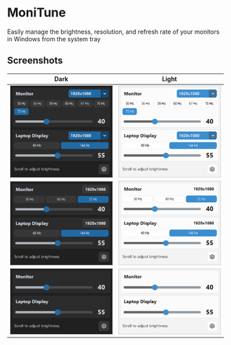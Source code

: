 # MoniTune

Easily manage the brightness, resolution, and refresh rate of your monitors in Windows from the system tray

## Screenshots

| Dark                          | Light                          |
| ------------------------------| ------------------------------ |
| ![001](images/demo1_dark.png) | ![001](images/demo1_light.png) |
| ![001](images/demo2_dark.png) | ![001](images/demo2_light.png) |
| ![001](images/demo3_dark.png) | ![001](images/demo3_light.png) |
